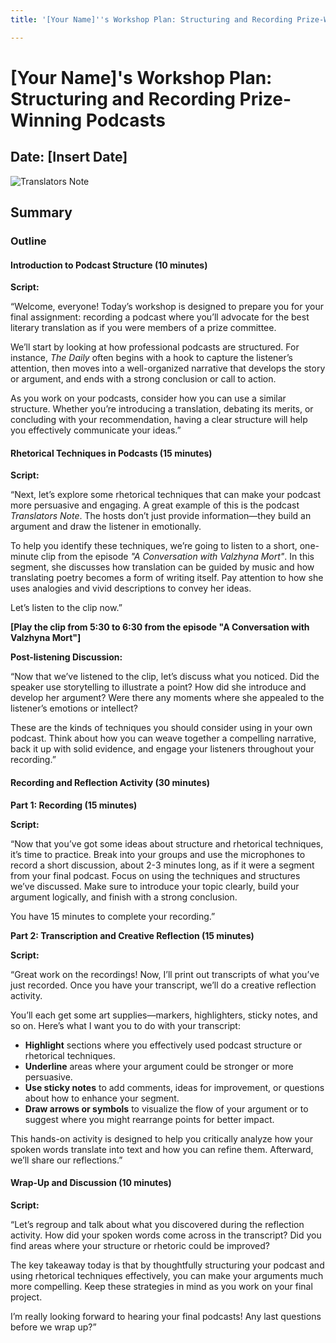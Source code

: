 ```yaml
---
title: '[Your Name]''s Workshop Plan: Structuring and Recording Prize-Winning Podcasts'

---
```


# [Your Name]'s Workshop Plan: Structuring and Recording Prize-Winning Podcasts
## Date: [Insert Date]

![Translators Note](https://podcastaddict.com/podcast/2678251)

## Summary

### Outline
#### Introduction to Podcast Structure (10 minutes)

**Script:**

“Welcome, everyone! Today’s workshop is designed to prepare you for your final assignment: recording a podcast where you’ll advocate for the best literary translation as if you were members of a prize committee.

We’ll start by looking at how professional podcasts are structured. For instance, *The Daily* often begins with a hook to capture the listener’s attention, then moves into a well-organized narrative that develops the story or argument, and ends with a strong conclusion or call to action.

As you work on your podcasts, consider how you can use a similar structure. Whether you’re introducing a translation, debating its merits, or concluding with your recommendation, having a clear structure will help you effectively communicate your ideas.”

#### Rhetorical Techniques in Podcasts (15 minutes)

**Script:**

“Next, let’s explore some rhetorical techniques that can make your podcast more persuasive and engaging. A great example of this is the podcast *Translators Note*. The hosts don’t just provide information—they build an argument and draw the listener in emotionally.

To help you identify these techniques, we’re going to listen to a short, one-minute clip from the episode *"A Conversation with Valzhyna Mort"*. In this segment, she discusses how translation can be guided by music and how translating poetry becomes a form of writing itself. Pay attention to how she uses analogies and vivid descriptions to convey her ideas.

Let’s listen to the clip now.”

**[Play the clip from 5:30 to 6:30 from the episode "A Conversation with Valzhyna Mort"]**

**Post-listening Discussion:**

“Now that we’ve listened to the clip, let’s discuss what you noticed. Did the speaker use storytelling to illustrate a point? How did she introduce and develop her argument? Were there any moments where she appealed to the listener’s emotions or intellect?

These are the kinds of techniques you should consider using in your own podcast. Think about how you can weave together a compelling narrative, back it up with solid evidence, and engage your listeners throughout your recording.”

#### Recording and Reflection Activity (30 minutes)

**Part 1: Recording (15 minutes)**

**Script:**

“Now that you’ve got some ideas about structure and rhetorical techniques, it’s time to practice. Break into your groups and use the microphones to record a short discussion, about 2-3 minutes long, as if it were a segment from your final podcast. Focus on using the techniques and structures we’ve discussed. Make sure to introduce your topic clearly, build your argument logically, and finish with a strong conclusion.

You have 15 minutes to complete your recording.”

**Part 2: Transcription and Creative Reflection (15 minutes)**

**Script:**

“Great work on the recordings! Now, I’ll print out transcripts of what you’ve just recorded. Once you have your transcript, we’ll do a creative reflection activity.

You’ll each get some art supplies—markers, highlighters, sticky notes, and so on. Here’s what I want you to do with your transcript:

- **Highlight** sections where you effectively used podcast structure or rhetorical techniques.
- **Underline** areas where your argument could be stronger or more persuasive.
- **Use sticky notes** to add comments, ideas for improvement, or questions about how to enhance your segment.
- **Draw arrows or symbols** to visualize the flow of your argument or to suggest where you might rearrange points for better impact.

This hands-on activity is designed to help you critically analyze how your spoken words translate into text and how you can refine them. Afterward, we’ll share our reflections.”

#### Wrap-Up and Discussion (10 minutes)

**Script:**

“Let’s regroup and talk about what you discovered during the reflection activity. How did your spoken words come across in the transcript? Did you find areas where your structure or rhetoric could be improved?

The key takeaway today is that by thoughtfully structuring your podcast and using rhetorical techniques effectively, you can make your arguments much more compelling. Keep these strategies in mind as you work on your final project.

I’m really looking forward to hearing your final podcasts! Any last questions before we wrap up?”